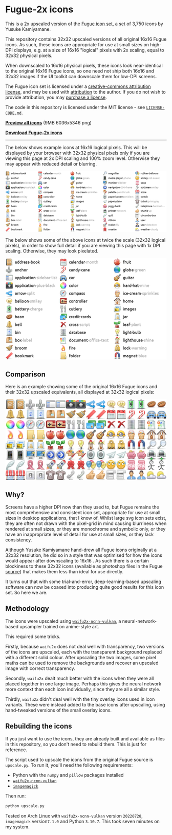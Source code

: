 Fugue-2x icons
==============

This is a 2x upscaled version of the [Fugue icon set](https://p.yusukekamiyamane.com/),
a set of 3,750 icons by Yusuke Kamiyamane.

This repository contains 32x32 upscaled versions of all original 16x16 Fugue icons. As
such, these icons are appropriate for use at small sizes on high-DPI displays, e.g. at a
size of 16x16 "logical" pixels with 2x scaling, equal to 32x32 physical pixels.

When downscaled to 16x16 physical pixels, these icons look near-identical to the
original 16x16 Fugue icons, so one need not ship both 16x16 and 32x32 images if the UI
toolkit can downscale them for low-DPI screens.

The Fugue icon set is licensed under a [creative-commons attribution
license](http://creativecommons.org/licenses/by/3.0/), and may be used with
[attribution](https://p.yusukekamiyamane.com/icons/attribution/) to the author. If you
do not wish to provide attribution, you may [purchase a
license](https://p.yusukekamiyamane.com/icons/license/).

The code in this repository is licensed under the MIT license - see
[`LICENSE-CODE.md`](LICENSE-CODE.md).

[**Preview all
icons**](https://github.com/chrisjbillington/fugue-2x-icons/raw/master/all-2x.png) (9MB
6036x5346 png)

[**Download Fugue-2x icons**](http://github.com/chrisjbillington/fugue-2x-icons/archive/master.zip)

----------

The below shows example icons at 16x16 logical pixels. This will be displayed by your
browser with 32x32 physical pixels only if you are viewing this page at 2x DPI scaling
and 100% zoom level. Otherwise they may appear with reduced detail or blurring.

[<img src="./mini-preview-icons-2x.png" width="622"/>
  ](https://github.com/chrisjbillington/fugue-2x-icons/raw/master/mini-preview-icons-2x.png)

The below shows some of the above icons at twice the scale (32x32 logical pixels), in
order to show full detail if you are viewing this page with 1x DPI scaling. Otherwise,
they may look pixelated.

[<img src="./mini-preview-icons-2x-lodpi.png" width="746"/>
  ](https://github.com/chrisjbillington/fugue-2x-icons/raw/master/mini-preview-icons-2x-lodpi.png)

Comparison
----------

Here is an example showing some of the original 16x16 Fugue icons and their 32x32
upscaled equivalents, all displayed at 32x32 logical pixels:

[<img src="./comparison.png" width="576"/>
  ](https://github.com/chrisjbillington/fugue-2x-icons/raw/master/comparison.png)

Why?
----

Screens have a higher DPI now than they used to, but Fugue remains the most
comprehensive and consistent icon set, appropriate for use at small sizes in desktop
applications, that I know of. Whilst large svg icon sets exist, they are often not drawn
with the pixel-grid in mind causing blurriness when rendered at small sizes, or they are
monochrome and symbolic only, or they have an inappropriate level of detail for use at
small sizes, or they lack consistency.

Although Yusuke Kamiyamane hand-drew all Fugue icons originally at a 32x32 resolution,
he did so in a style that was optimised for how the icons would appear after downscaling
to 16x16 . As such there is a certain blockiness to these 32x32 icons (available as
photoshop files in the Fugue
[source](https://p.yusukekamiyamane.com/icons/downloads/fugue-icons-3.5.6-src.zip)) that
makes them less than ideal for use directly.

It turns out that with some trial-and-error, deep-learning-based upscaling software can
now be coaxed into producing quite good results for this icon set. So here we are.

Methodology
-----------

The icons were upscaled using
[`waifu2x-ncnn-vulkan`](https://github.com/nihui/waifu2x-ncnn-vulkan), a
neural-network-based upsampler trained on anime-style art.

This required some tricks.

Firstly, because `waifu2x` does not deal well with transparency, two versions of the
icons are upscaled, each with the transparent background replaced with a different solid
colour. After upscaling the two images, some pixel maths can be used to remove the
backgrounds and recover an upscaled image with correct transparency.

Secondly, `waifu2x` dealt much better with the icons when they were all placed together
in one large image. Perhaps this gives the neural network more context than each icon
individually, since they are all a similar style.

Thirdly, `waifu2x` didn't deal well with the tiny overlay icons used in icon variants.
These were instead added to the base icons after upscaling, using hand-tweaked versions
of the small overlay icons.

Rebuilding the icons
--------------------

If you just want to use the icons, they are already built and available as files in this
repository, so you don't need to rebuild them. This is just for reference.

The script used to upscale the icons from the original Fugue source is `upscale.py`. To
run it, you'll need the following requirements:

* Python with the `numpy` and `pillow` packages installed
* [`waifu2x-ncnn-vulkan`](https://github.com/nihui/waifu2x-ncnn-vulkan)
* [`imagemagick`](https://imagemagick.org/index.php)

Then run:

```bash
python upscale.py
```

Tested on Arch Linux with `waifu2x-ncnn-vulkan` version `20220728`, `imagemagick`
version`7.1.0` and Python `3.10.7`. This took seven minutes on my system.
